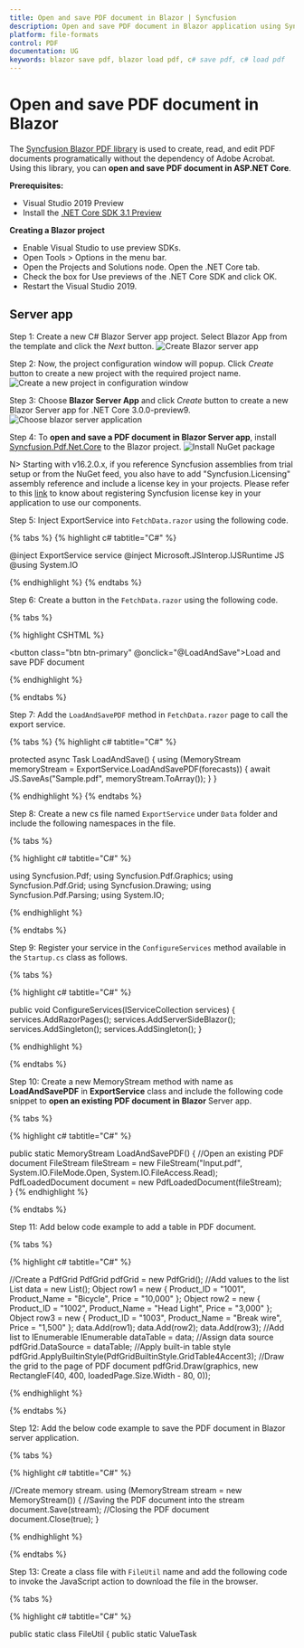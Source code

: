 ```yaml
---
title: Open and save PDF document in Blazor | Syncfusion
description: Open and save PDF document in Blazor application using Syncfusion Blazor PDF library without the dependency of Adobe Acrobat. 
platform: file-formats
control: PDF
documentation: UG
keywords: blazor save pdf, blazor load pdf, c# save pdf, c# load pdf
---
```


# Open and save PDF document in Blazor

The [Syncfusion Blazor PDF library](https://www.syncfusion.com/document-processing/pdf-framework/blazor) is used to create, read, and edit PDF documents programatically without the dependency of Adobe Acrobat. Using this library, you can **open and save PDF document in ASP.NET Core**. 

**Prerequisites:**

* Visual Studio 2019 Preview
* Install the [.NET Core SDK 3.1 Preview](https://dotnet.microsoft.com/en-us/download/dotnet/3.1)

**Creating a Blazor project**

* Enable Visual Studio to use preview SDKs.
* Open Tools > Options in the menu bar.
* Open the Projects and Solutions node. Open the .NET Core tab.
* Check the box for Use previews of the .NET Core SDK and click OK.
* Restart the Visual Studio 2019.

## Server app

Step 1: Create a new C# Blazor Server app project. Select Blazor App from the template and click the *Next* button.
![Create Blazor server app](Images/Create_Blazor_server_application.png)

Step 2: Now, the project configuration window will popup. Click *Create* button to create a new project with the required project name.
![Create a new project in configuration window](Images/Blazor_server_configuration_window.png)

Step 3: Choose **Blazor Server App**  and click *Create* button to create a new Blazor Server app for .NET Core 3.0.0-preview9.
![Choose blazor server application](Images/Choose_Blazor_server_app.png)

Step 4: To **open and save a PDF document in Blazor Server app**, install [Syncfusion.Pdf.Net.Core](https://www.nuget.org/packages/Syncfusion.pdf.Net.Core) to the Blazor project.
![Install NuGet package](Images/Blazor_NuGet_package.png)

N> Starting with v16.2.0.x, if you reference Syncfusion assemblies from trial setup or from the NuGet feed, you also have to add "Syncfusion.Licensing" assembly reference and include a license key in your projects. Please refer to this [link](https://help.syncfusion.com/common/essential-studio/licensing/overview) to know about registering Syncfusion license key in your application to use our components.

Step 5:  Inject ExportService into `FetchData.razor` using the following code.

{% tabs %}
{% highlight c# tabtitle="C#" %}

@inject ExportService service
@inject Microsoft.JSInterop.IJSRuntime JS
@using System.IO

{% endhighlight %}
{% endtabs %}

Step 6: Create a button in the `FetchData.razor` using the following code.

{% tabs %}

{% highlight CSHTML %}

<button class="btn btn-primary" @onclick="@LoadAndSave">Load and save PDF document</button>

{% endhighlight %}

{% endtabs %}

Step 7: Add the `LoadAndSavePDF` method in `FetchData.razor` page to call the export service.

{% tabs %}
{% highlight c# tabtitle="C#" %}

protected async Task LoadAndSave()
{
    using (MemoryStream memoryStream = ExportService.LoadAndSavePDF(forecasts))
    {
        await JS.SaveAs("Sample.pdf", memoryStream.ToArray());
    }
}

{% endhighlight %}
{% endtabs %}

Step 8: Create a new cs file named `ExportService` under `Data` folder and include the following namespaces in the file.

{% tabs %}

{% highlight c# tabtitle="C#" %}

using Syncfusion.Pdf;
using Syncfusion.Pdf.Graphics;
using Syncfusion.Pdf.Grid;
using Syncfusion.Drawing;
using Syncfusion.Pdf.Parsing;
using System.IO;

{% endhighlight %}

{% endtabs %}

Step 9: Register your service in the `ConfigureServices` method available in the `Startup.cs` class as follows.

{% tabs %}

{% highlight c# tabtitle="C#" %}

public void ConfigureServices(IServiceCollection services)
{
    services.AddRazorPages();
    services.AddServerSideBlazor();
    services.AddSingleton<WeatherForecastService>();
    services.AddSingleton<ExportService>();
}

{% endhighlight %}

{% endtabs %}

Step 10: Create a new MemoryStream method with name as **LoadAndSavePDF** in **ExportService** class and include the following code snippet to **open an existing PDF document in Blazor** Server app.

{% tabs %}

{% highlight c# tabtitle="C#" %}

public static MemoryStream LoadAndSavePDF()
{
    //Open an existing PDF document
    FileStream fileStream = new FileStream("Input.pdf", System.IO.FileMode.Open, System.IO.FileAccess.Read);
    PdfLoadedDocument document = new PdfLoadedDocument(fileStream);    
}
{% endhighlight %}

{% endtabs %}

Step 11: Add below code example to add a table in PDF document. 

{% tabs %}

{% highlight c# tabtitle="C#" %}

//Create a PdfGrid
PdfGrid pdfGrid = new PdfGrid();
//Add values to the list
List<object> data = new List<object>();
Object row1 = new { Product_ID = "1001", Product_Name = "Bicycle", Price = "10,000" };
Object row2 = new { Product_ID = "1002", Product_Name = "Head Light", Price = "3,000" };
Object row3 = new { Product_ID = "1003", Product_Name = "Break wire", Price = "1,500" };
data.Add(row1);
data.Add(row2);
data.Add(row3);
//Add list to IEnumerable
IEnumerable<object> dataTable = data;
//Assign data source
pdfGrid.DataSource = dataTable;
//Apply built-in table style
pdfGrid.ApplyBuiltinStyle(PdfGridBuiltinStyle.GridTable4Accent3);
//Draw the grid to the page of PDF document
pdfGrid.Draw(graphics, new RectangleF(40, 400, loadedPage.Size.Width - 80, 0));

{% endhighlight %}

{% endtabs %}

Step 12: Add the below code example to save the PDF document in Blazor server application. 

{% tabs %}

{% highlight c# tabtitle="C#" %}

//Create memory stream. 
using (MemoryStream stream = new MemoryStream())
{
    //Saving the PDF document into the stream
    document.Save(stream);
    //Closing the PDF document
    document.Close(true);
}

{% endhighlight %}

{% endtabs %}

Step 13: Create a class file with `FileUtil` name and add the following code to invoke the JavaScript action to download the file in the browser.

{% tabs %}

{% highlight c# tabtitle="C#" %}

public static class FileUtil
{
    public static ValueTask<object> SaveAs(this IJSRuntime js, string filename, byte[] data)
   => js.InvokeAsync<object>(
       "saveAsFile",
       filename,
       Convert.ToBase64String(data));
}

{% endhighlight %}

{% endtabs %}

Step 14: Add the following JavaScript function in the `_Host.cshtml` available under the `Pages` folder.

{% tabs %}

{% highlight HTML %}

<script type="text/javascript">
    function saveAsFile(filename, bytesBase64) {
        if (navigator.msSaveBlob) {
            //Download document in Edge browser
            var data = window.atob(bytesBase64);
            var bytes = new Uint8Array(data.length);
            for (var i = 0; i < data.length; i++) {
                bytes[i] = data.charCodeAt(i);
            }
            var blob = new Blob([bytes.buffer], { type: "application/octet-stream" });
            navigator.msSaveBlob(blob, filename);
        }
        else {
            var link = document.createElement('a');
            link.download = filename;
            link.href = "data:application/octet-stream;base64," + bytesBase64;
            document.body.appendChild(link); // Needed for Firefox
            link.click();
            document.body.removeChild(link);
        }
    }
</script>

{% endhighlight %}

{% endtabs %}

You can download a complete working sample from [GitHub](https://github.com/SyncfusionExamples/PDF-Examples/tree/master/Open%20and%20Save%20PDF%20document/Blazor/ServerSideApplication).

By executing the program, you will get the **PDF document** as follows.
![Blazor Server output PDF document](Images/Open_and_save_output.png)

Click [here](https://www.syncfusion.com/document-processing/pdf-framework/blazor) to explore the rich set of Syncfusion PDF library features.

## WASM app 

Step 1: Create a new C# Blazor WASM app project. Select Blazor App from the template and click the Next button.
![Create Blazor WASM app in Visual Studio](Images/Create_WASM_application.png)

Step 2: Now, the project configuration window appears. Click Create button to create a new project with the default project configuration.
![Create a project name for your new project](Images/Blazor_client_configuration_window.png)

Step 3: Blazor WebAssembly App from the dashboard and click Create button to create a new Blazor client-side application.
![Select .NET Core, ASP.NET Core 3.0 and Blazor WASM.](Images/Choose_Blazor_client_app.png)    

Step 4: Install the [Syncfusion.PDF.Net.Core](https://www.nuget.org/packages/Syncfusion.pdf.Net.Core) NuGet package as a reference to your Blazor application from [NuGet.org](https://www.nuget.org/).
![NuGet package installation](Images/Blazor_NuGet_package.png)  

Step 5: Next, include the following namespaces in that `FetchData.razor` file.

{% tabs %}

{% highlight c# tabtitle="C#" %}

@using Syncfusion.Pdf 
@using Syncfusion.Pdf.Grid
@using Syncfusion.Pdf.Graphics
@using Syncfusion.Drawing
@using Syncfusion.Pdf.Parsing

{% endhighlight %}

{% endtabs %}

Step 6: Create a button in the `FetchData.razor` using the following code.

{% tabs %}

{% highlight CSHTML %}

<button class="btn btn-primary" @onclick="@LoadAndSavePDF">Export to PDF</button>

{% endhighlight %}

{% endtabs %}

Step 7: Create a new async method with name as ``LoadAndSavePDF`` and include the following code snippet to **open an existing PDF document in Blazor** WASM app.

{% tabs %}

{% highlight c# tabtitle="C#" %}

@functions {
    public async void LoadAndSavePDF()
    {
        //Load an existing PDF document.
        PdfLoadedDocument document = new PdfLoadedDocument(inputstream);
    }
}

{% endhighlight %}

{% endtabs %}

Step 8: Add the below code example to add table in the PDF document. 

{% tabs %}

{% highlight c# tabtitle="C#" %}

//Create a PdfGrid
PdfGrid pdfGrid = new PdfGrid();
//Add values to the list
List<object> data = new List<object>();
Object row1 = new { Product_ID = "1001", Product_Name = "Bicycle", Price = "10,000" };
Object row2 = new { Product_ID = "1002", Product_Name = "Head Light", Price = "3,000" };
Object row3 = new { Product_ID = "1003", Product_Name = "Break wire", Price = "1,500" };
data.Add(row1);
data.Add(row2);
data.Add(row3);
//Add list to IEnumerable
IEnumerable<object> dataTable = data;
//Assign data source
pdfGrid.DataSource = dataTable;
//Apply built-in table style
pdfGrid.ApplyBuiltinStyle(PdfGridBuiltinStyle.GridTable4Accent3);
//Draw the grid to the page of PDF document
pdfGrid.Draw(graphics, new RectangleF(40, 400, loadedPage.Size.Width - 80, 0));

{% endhighlight %}

{% endtabs %}

Step 9: Add below code example to **save the PDF document in Blazor**.

{% tabs %}

{% highlight c# tabtitle="C#" %}

//Save the PDF document.
MemoryStream memoryStream = new MemoryStream();
document.Save(memoryStream);
//Close the document.
document.Close();
//Download the PDF document
await JS.SaveAs("Sample.pdf", memoryStream.ToArray());

{% endhighlight %}

{% endtabs %}

Step 10: Create a class file with `FileUtil` name and add the following code to invoke the JavaScript action to download the file in the browser. 

{% tabs %}

{% highlight c# tabtitle="C#" %}

public static class FileUtil
{
    public static ValueTask<object> SaveAs(this IJSRuntime js, string filename, byte[] data)
  => js.InvokeAsync<object>(
      "saveAsFile",
      filename,
      Convert.ToBase64String(data));
}

{% endhighlight %}

{% endtabs %}

Step 11: Add the following JavaScript function in the `index.html` available under the wwwroot folder. 

{% tabs %}

{% highlight HTML %}

<script type="text/javascript">
    function saveAsFile(filename, bytesBase64) {
        if (navigator.msSaveBlob) {
            //Download document in Edge browser
            var data = window.atob(bytesBase64);
            var bytes = new Uint8Array(data.length);
            for (var i = 0; i < data.length; i++) {
                bytes[i] = data.charCodeAt(i);
            }
            var blob = new Blob([bytes.buffer], { type: "application/octet-stream" });
            navigator.msSaveBlob(blob, filename);
        }
        else {
            var link = document.createElement('a');
            link.download = filename;
            link.href = "data:application/octet-stream;base64," + bytesBase64;
            document.body.appendChild(link); // Needed for Firefox
            link.click();
            document.body.removeChild(link);
        }
    }
</script>

{% endhighlight %}

{% endtabs %}

You can download a complete working sample from [GitHub](https://github.com/SyncfusionExamples/PDF-Examples/tree/master/Open%20and%20Save%20PDF%20document/Blazor/ClientSideApplication).

By executing the program, you will get the **PDF document** as follows.
![Blazor WASM output Word document](Images/Open_and_save_output.png)

N> Even though PDF library works in WASM app, it is recommended to use server deployment. Since the WASM app deployment increases the application payload size.

Kindly explore the [supported and unsupported features of PDF library in Blazor](https://www.syncfusion.com/document-processing/pdf-framework/blazor/pdf-library).

Click [here](https://www.syncfusion.com/document-processing/pdf-framework/blazor) to explore the rich set of Syncfusion PDF library features.
